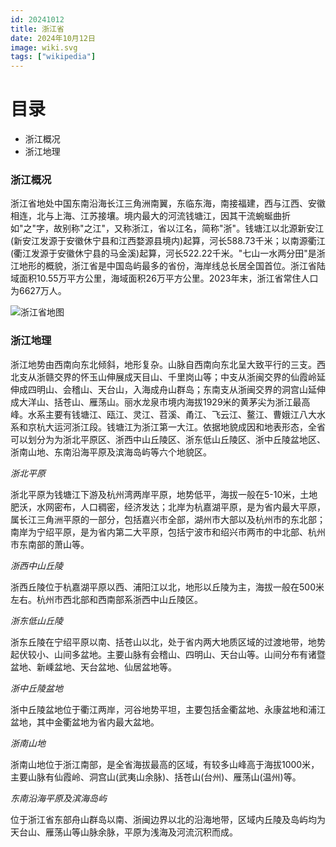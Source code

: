 ```yaml
---
id: 20241012
title: 浙江省
date: 2024年10月12日
image: wiki.svg
tags: ["wikipedia"]
---
```



# 目录

 - 浙江概况
 - 浙江地理


### 浙江概况

浙江省地处中国东南沿海长江三角洲南翼，东临东海，南接福建，西与江西、安徽相连，北与上海、江苏接壤。境内最大的河流钱塘江，因其干流蜿蜒曲折如"之"字，故别称"之江"，又称浙江，省以江名，简称"浙"。钱塘江以北源新安江(新安江发源于安徽休宁县和江西婺源县境内)起算，河长588.73千米；以南源衢江(衢江发源于安徽休宁县的马金溪)起算，河长522.22千米。"七山一水两分田"是浙江地形的概貌，浙江省是中国岛屿最多的省份，海岸线总长居全国首位。浙江省陆域面积10.55万平方公里，海域面积26万平方公里。2023年末，浙江省常住人口为6627万人。

![浙江省地图](/20241012浙江省地图.jpg)


### 浙江地理

浙江地势由西南向东北倾斜，地形复杂。山脉自西南向东北呈大致平行的三支。西北支从浙赣交界的怀玉山伸展成天目山、千里岗山等；中支从浙闽交界的仙霞岭延伸成四明山、会稽山、天台山，入海成舟山群岛；东南支从浙闽交界的洞宫山延伸成大洋山、括苍山、雁荡山。丽水龙泉市境内海拔1929米的黄茅尖为浙江最高峰。水系主要有钱塘江、瓯江、灵江、苕溪、甬江、飞云江、鳌江、曹娥江八大水系和京杭大运河浙江段。钱塘江为浙江第一大江。依据地貌成因和地表形态，全省可以划分为为浙北平原区、浙西中山丘陵区、浙东低山丘陵区、浙中丘陵盆地区、浙南山地、东南沿海平原及滨海岛屿等六个地貌区。

*浙北平原*

浙北平原为钱塘江下游及杭州湾两岸平原，地势低平，海拔一般在5-10米，土地肥沃，水网密布，人口稠密，经济发达；北岸为杭嘉湖平原，是为省内最大平原，属长江三角洲平原的一部分，包括嘉兴市全部，湖州市大部以及杭州市的东北部；南岸为宁绍平原，是为省内第二大平原，包括宁波市和绍兴市两市的中北部、杭州市东南部的萧山等。

*浙西中山丘陵*

浙西丘陵位于杭嘉湖平原以西、浦阳江以北，地形以丘陵为主，海拔一般在500米左右。杭州市西北部和西南部系浙西中山丘陵区。

*浙东低山丘陵*

浙东丘陵在宁绍平原以南、括苍山以北，处于省内两大地质区域的过渡地带，地势起伏较小、山间多盆地。主要山脉有会稽山、四明山、天台山等。山间分布有诸暨盆地、新嵊盆地、天台盆地、仙居盆地等。

*浙中丘陵盆地*

浙中丘陵盆地位于衢江两岸，河谷地势平坦，主要包括金衢盆地、永康盆地和浦江盆地，其中金衢盆地为省内最大盆地。

*浙南山地*

浙南山地位于浙江南部，是全省海拔最高的区域，有较多山峰高于海拔1000米，主要山脉有仙霞岭、洞宫山(武夷山余脉)、括苍山(台州)、雁荡山(温州)等。

*东南沿海平原及滨海岛屿*

位于浙江省东部舟山群岛以南、浙闽边界以北的沿海地带，区域内丘陵及岛屿均为天台山、雁荡山等山脉余脉，平原为浅海及河流沉积而成。





